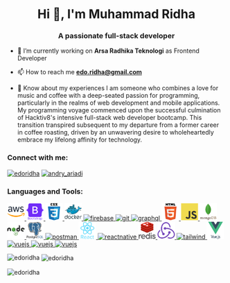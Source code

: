 <h1 align="center">Hi 👋, I'm Muhammad Ridha</h1>
<h3 align="center">A passionate full-stack developer</h3>

- 🔭 I’m currently working on **Arsa Radhika Teknologi** as Frontend Developer
<!-- - 👯 I’m looking to collaborate on ...
- 🤔 I’m looking for help with ...
- 💬 Ask me about ... -->
- 📫 How to reach me **edo.ridha@gmail.com**
<!-- - 😄 Pronouns: ...
- ⚡ Fun fact: ... -->

- 📄 Know about my experiences I am someone who combines a love for music and coffee with a deep-seated passion for programming, particularly in the realms of web development and mobile applications. My programming voyage commenced upon the successful culmination of Hacktiv8's intensive full-stack web developer bootcamp. This transition transpired subsequent to my departure from a former career in coffee roasting, driven by an unwavering desire to wholeheartedly embrace my lifelong affinity for technology.

<h3 align="left">Connect with me:</h3>
<p align="left">
<a href="https://www.linkedin.com/in/muhammad-ridha-a1a27a17b/" target="_blank"><img align="center" src="https://raw.githubusercontent.com/rahuldkjain/github-profile-readme-generator/master/src/images/icons/Social/linked-in-alt.svg" alt="edoridha" height="30" width="40" /></a>
<a href="https://instagram.com/edoridha" target="blank"><img align="center" src="https://raw.githubusercontent.com/rahuldkjain/github-profile-readme-generator/master/src/images/icons/Social/instagram.svg" alt="andry_ariadi" height="30" width="40" /></a>
</p>

<h3 align="left">Languages and Tools:</h3>
<p align="left"> <a href="https://aws.amazon.com" target="_blank" rel="noreferrer"> <img src="https://raw.githubusercontent.com/devicons/devicon/master/icons/amazonwebservices/amazonwebservices-original-wordmark.svg" alt="aws" width="40" height="40"/> </a> <a href="https://getbootstrap.com" target="_blank" rel="noreferrer"> <img src="https://raw.githubusercontent.com/devicons/devicon/master/icons/bootstrap/bootstrap-plain-wordmark.svg" alt="bootstrap" width="40" height="40"/> </a> <a href="https://www.w3schools.com/css/" target="_blank" rel="noreferrer"> <img src="https://raw.githubusercontent.com/devicons/devicon/master/icons/css3/css3-original-wordmark.svg" alt="css3" width="40" height="40"/> </a> <a href="https://www.docker.com/" target="_blank" rel="noreferrer"> <img src="https://raw.githubusercontent.com/devicons/devicon/master/icons/docker/docker-original-wordmark.svg" alt="docker" width="40" height="40"/> </a> <a href="https://firebase.google.com/" target="_blank" rel="noreferrer"> <img src="https://www.vectorlogo.zone/logos/firebase/firebase-icon.svg" alt="firebase" width="40" height="40"/> </a> <a href="https://git-scm.com/" target="_blank" rel="noreferrer"> <img src="https://www.vectorlogo.zone/logos/git-scm/git-scm-icon.svg" alt="git" width="40" height="40"/> </a> <a href="https://graphql.org" target="_blank" rel="noreferrer"> <img src="https://www.vectorlogo.zone/logos/graphql/graphql-icon.svg" alt="graphql" width="40" height="40"/> </a> <a href="https://www.w3.org/html/" target="_blank" rel="noreferrer"> <img src="https://raw.githubusercontent.com/devicons/devicon/master/icons/html5/html5-original-wordmark.svg" alt="html5" width="40" height="40"/> </a> <a href="https://developer.mozilla.org/en-US/docs/Web/JavaScript" target="_blank" rel="noreferrer"> <img src="https://raw.githubusercontent.com/devicons/devicon/master/icons/javascript/javascript-original.svg" alt="javascript" width="40" height="40"/> </a> <a href="https://www.mongodb.com/" target="_blank" rel="noreferrer"> <img src="https://raw.githubusercontent.com/devicons/devicon/master/icons/mongodb/mongodb-original-wordmark.svg" alt="mongodb" width="40" height="40"/> </a> <a href="https://nodejs.org" target="_blank" rel="noreferrer"> <img src="https://raw.githubusercontent.com/devicons/devicon/master/icons/nodejs/nodejs-original-wordmark.svg" alt="nodejs" width="40" height="40"/> </a> <a href="https://www.postgresql.org" target="_blank" rel="noreferrer"> <img src="https://raw.githubusercontent.com/devicons/devicon/master/icons/postgresql/postgresql-original-wordmark.svg" alt="postgresql" width="40" height="40"/> </a> <a href="https://postman.com" target="_blank" rel="noreferrer"> <img src="https://www.vectorlogo.zone/logos/getpostman/getpostman-icon.svg" alt="postman" width="40" height="40"/> </a> <a href="https://reactjs.org/" target="_blank" rel="noreferrer"> <img src="https://raw.githubusercontent.com/devicons/devicon/master/icons/react/react-original-wordmark.svg" alt="react" width="40" height="40"/> </a> <a href="https://reactnative.dev/" target="_blank" rel="noreferrer"> <img src="https://reactnative.dev/img/header_logo.svg" alt="reactnative" width="40" height="40"/> </a> <a href="https://redis.io" target="_blank" rel="noreferrer"> <img src="https://raw.githubusercontent.com/devicons/devicon/master/icons/redis/redis-original-wordmark.svg" alt="redis" width="40" height="40"/> </a> <a href="https://redux.js.org" target="_blank" rel="noreferrer"> <img src="https://raw.githubusercontent.com/devicons/devicon/master/icons/redux/redux-original.svg" alt="redux" width="40" height="40"/> </a> <a href="https://tailwindcss.com/" target="_blank" rel="noreferrer"> <img src="https://www.vectorlogo.zone/logos/tailwindcss/tailwindcss-icon.svg" alt="tailwind" width="40" height="40"/> </a> <a href="https://vuejs.org/" target="_blank" rel="noreferrer"> <img src="https://raw.githubusercontent.com/devicons/devicon/master/icons/vuejs/vuejs-original-wordmark.svg" alt="vuejs" width="40" height="40"/> </a> <a href="https://www.typescriptlang.org/" target="_blank" rel="noreferrer"> <img src="https://upload.wikimedia.org/wikipedia/commons/thumb/4/4c/Typescript_logo_2020.svg/1200px-Typescript_logo_2020.svg.png" alt="vuejs" width="40" height="40"/> </a> <a href="https://sequelize.org/" target="_blank" rel="noreferrer"> <img src="https://camo.githubusercontent.com/58e35d08b53ec029f0e3e587a28a6f65777d352f797add843d153a0db60b9d7d/68747470733a2f2f692e696d6775722e636f6d2f79764559686e5a2e706e67" alt="vuejs" width="40" height="40"/> </a> </a> <a href="https://www.prisma.io/" target="_blank" rel="noreferrer"> <img src="https://miro.medium.com/v2/resize:fit:866/0*VRlI0n8V_zvnoKpB.jpg" alt="vuejs" width="40" height="40"/> </a></p>

<p><img align="left" src="https://github-readme-stats.vercel.app/api/top-langs?username=edoridha&show_icons=true&locale=en&layout=compact" alt="edoridha" /></p>

<p>&nbsp;<img align="center" src="https://github-readme-stats.vercel.app/api?username=edoridha&show_icons=true&locale=en" alt="edoridha" /></p>

<p><img align="center" src="https://github-readme-streak-stats.herokuapp.com/?user=edoridha&" alt="edoridha" /></p>
